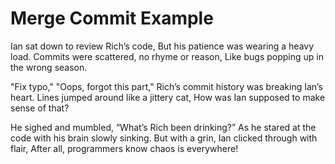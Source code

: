 # Merge Commit Example

Ian sat down to review Rich’s code,
But his patience was wearing a heavy load.
Commits were scattered, no rhyme or reason,
Like bugs popping up in the wrong season.

"Fix typo," "Oops, forgot this part,"
Rich’s commit history was breaking Ian’s heart.
Lines jumped around like a jittery cat,
How was Ian supposed to make sense of that?

He sighed and mumbled, “What’s Rich been drinking?”
As he stared at the code with his brain slowly sinking.
But with a grin, Ian clicked through with flair,
After all, programmers know chaos is everywhere!
